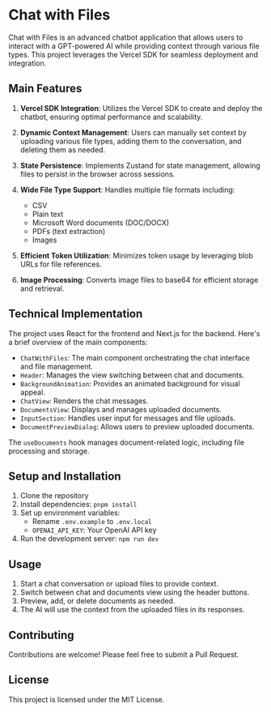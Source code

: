 # Chat with Files

Chat with Files is an advanced chatbot application that allows users to interact with a GPT-powered AI while providing context through various file types. This project leverages the Vercel SDK for seamless deployment and integration.

## Main Features

1. **Vercel SDK Integration**: Utilizes the Vercel SDK to create and deploy the chatbot, ensuring optimal performance and scalability.

2. **Dynamic Context Management**: Users can manually set context by uploading various file types, adding them to the conversation, and deleting them as needed.

3. **State Persistence**: Implements Zustand for state management, allowing files to persist in the browser across sessions.

4. **Wide File Type Support**: Handles multiple file formats including:
   - CSV
   - Plain text
   - Microsoft Word documents (DOC/DOCX)
   - PDFs (text extraction)
   - Images

5. **Efficient Token Utilization**: Minimizes token usage by leveraging blob URLs for file references.

6. **Image Processing**: Converts image files to base64 for efficient storage and retrieval.

## Technical Implementation

The project uses React for the frontend and Next.js for the backend. Here's a brief overview of the main components:

- `ChatWithFiles`: The main component orchestrating the chat interface and file management.
- `Header`: Manages the view switching between chat and documents.
- `BackgroundAnimation`: Provides an animated background for visual appeal.
- `ChatView`: Renders the chat messages.
- `DocumentsView`: Displays and manages uploaded documents.
- `InputSection`: Handles user input for messages and file uploads.
- `DocumentPreviewDialog`: Allows users to preview uploaded documents.

The `useDocuments` hook manages document-related logic, including file processing and storage.

## Setup and Installation

1. Clone the repository
2. Install dependencies: `pnpm install`
3. Set up environment variables:
   - Rename `.env.example` to `.env.local`   
   - `OPENAI_API_KEY`: Your OpenAI API key
4. Run the development server: `npm run dev`

## Usage

1. Start a chat conversation or upload files to provide context.
2. Switch between chat and documents view using the header buttons.
3. Preview, add, or delete documents as needed.
4. The AI will use the context from the uploaded files in its responses.

## Contributing

Contributions are welcome! Please feel free to submit a Pull Request.

## License

This project is licensed under the MIT License.